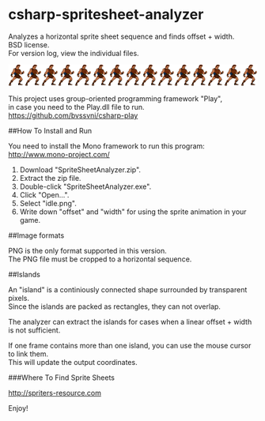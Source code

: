 csharp-spritesheet-analyzer
===========================

Analyzes a horizontal sprite sheet sequence and finds offset + width.  
BSD license.  
For version log, view the individual files.  

![Example sprite](/SpriteSheetAnalyzer/bin/Debug/idle.png)

This project uses group-oriented programming framework "Play",  
in case you need to the Play.dll file to run.  
https://github.com/bvssvni/csharp-play

##How To Install and Run

You need to install the Mono framework to run this program:  
http://www.mono-project.com/

1. Download "SpriteSheetAnalyzer.zip".  
2. Extract the zip file.
3. Double-click "SpriteSheetAnalyzer.exe".
4. Click "Open...".
5. Select "idle.png".
6. Write down "offset" and "width" for using the sprite animation in your game.

##Image formats

PNG is the only format supported in this version.  
The PNG file must be cropped to a horizontal sequence.  

##Islands

An "island" is a continiously connected shape surrounded by transparent pixels.  
Since the islands are packed as rectangles, they can not overlap.

The analyzer can extract the islands for cases when a linear offset + width is not sufficient.  

If one frame contains more than one island, you can use the mouse cursor to link them.  
This will update the output coordinates.  

###Where To Find Sprite Sheets

http://spriters-resource.com

Enjoy!  

